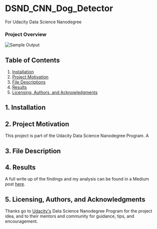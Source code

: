 # DSND_CNN_Dog_Detector
For Udacity Data Science Nanodegree

### Project Overview

![Sample Output](https://github.com/khiara/DSND_CNN_Dog_Detector/tree/main/images/sample_dog_output.png)

## Table of Contents
  1. [Installation](#1--installation)
  2. [Project Motivation](#2--project-motivation)
  3. [File Descriptions](#3--file-descriptions)
  4. [Results](#4--results)
  5. [Licensing, Authors, and Acknowledgments](#5--licensing-authors-and-acknowledgments)

## 1. Installation
 

## 2. Project Motivation
This project is part of the Udacity Data Science Nanodegree Program. A

## 3. File Description

## 4. Results
A full write up of the findings and my analysis can be found in a Medium post [here](https://medium.com/@k.chinn/             ).

## 5. Licensing, Authors, and Acknowledgments
Thanks go to [Udacity's](https://Udacity.com) Data Science Nanodegree Program for the project idea, and to their mentors and community for guidance, tips, and encouragement. 
